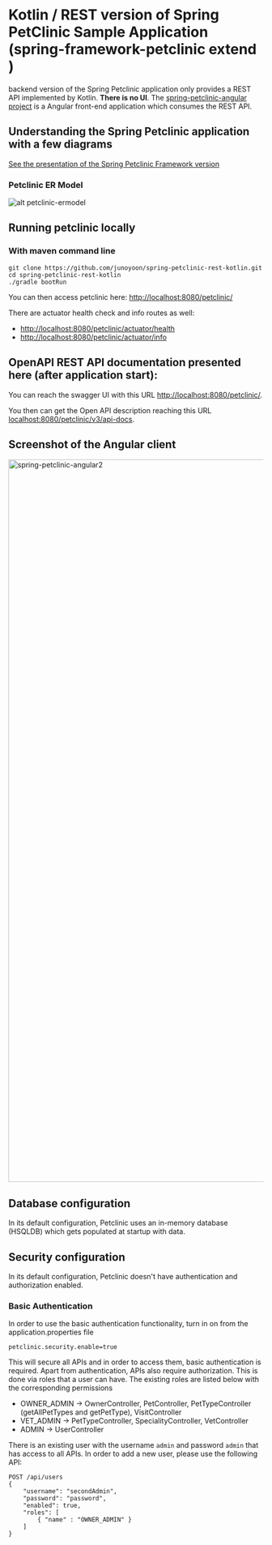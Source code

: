 # Kotlin / REST version of Spring PetClinic Sample Application (spring-framework-petclinic extend ) 

 backend version of the Spring Petclinic application only provides a REST API implemented by Kotlin. **There is no UI**.
The [spring-petclinic-angular project](https://github.com/spring-petclinic/spring-petclinic-angular) is a Angular front-end application which consumes the REST API.

## Understanding the Spring Petclinic application with a few diagrams

[See the presentation of the Spring Petclinic Framework version](http://fr.slideshare.net/AntoineRey/spring-framework-petclinic-sample-application)

### Petclinic ER Model

![alt petclinic-ermodel](petclinic-ermodel.png)

## Running petclinic locally

### With maven command line
```
git clone https://github.com/junoyoon/spring-petclinic-rest-kotlin.git
cd spring-petclinic-rest-kotlin
./gradle bootRun
```

You can then access petclinic here: [http://localhost:8080/petclinic/](http://localhost:8080/petclinic/)

There are actuator health check and info routes as well: 
* [http://localhost:8080/petclinic/actuator/health](http://localhost:8080/petclinic/actuator/health)
* [http://localhost:8080/petclinic/actuator/info](http://localhost:8080/petclinic/actuator/info)

## OpenAPI REST API documentation presented here (after application start):

You can reach the swagger UI with this URL
[http://localhost:8080/petclinic/](http://localhost:8080/petclinic/swagger-ui.html).

You then can get the Open API description reaching this URL [localhost:8080/petclinic/v3/api-docs](localhost:8080/petclinic/v3/api-docs).

## Screenshot of the Angular client

<img width="1427" alt="spring-petclinic-angular2" src="https://cloud.githubusercontent.com/assets/838318/23263243/f4509c4a-f9dd-11e6-951b-69d0ef72d8bd.png">


## Database configuration

In its default configuration, Petclinic uses an in-memory database (HSQLDB) which
gets populated at startup with data.



## Security configuration
In its default configuration, Petclinic doesn't have authentication and authorization enabled.

### Basic Authentication
In order to use the basic authentication functionality, turn in on from the application.properties file
```
petclinic.security.enable=true
```
This will secure all APIs and in order to access them, basic authentication is required.
Apart from authentication, APIs also require authorization. This is done via roles that a user can have.
The existing roles are listed below with the corresponding permissions 
* OWNER_ADMIN -> OwnerController, PetController, PetTypeController (getAllPetTypes and getPetType), VisitController
* VET_ADMIN   -> PetTypeController, SpecialityController, VetController
* ADMIN       -> UserController

There is an existing user with the username `admin` and password `admin` that has access to all APIs.
 In order to add a new user, please use the following API:
```
POST /api/users
{
    "username": "secondAdmin",
    "password": "password",
    "enabled": true,
    "roles": [
    	{ "name" : "OWNER_ADMIN" }
	]
}
```


